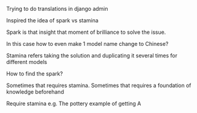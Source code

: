 Trying to do translations in django admin

Inspired the idea of spark vs stamina


Spark is that insight that moment of brilliance to solve the issue.

In this case how to even make 1 model name change to Chinese?

Stamina refers taking the solution and duplicating it several times for different models


How to find the spark?

Sometimes that requires stamina. Sometimes that requires a foundation of knowledge beforehand


Require stamina e.g. The pottery example of getting A
